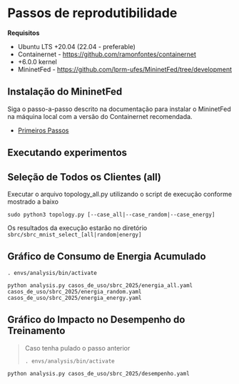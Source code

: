 # Passos de reprodutibilidade

**Requisitos**

- Ubuntu LTS +20.04 (22.04 - preferable)
- Containernet - https://github.com/ramonfontes/containernet
- +6.0.0 kernel
- MininetFed - https://github.com/lprm-ufes/MininetFed/tree/development

## Instalação do MininetFed

Siga o passo-a-passo descrito na documentação para instalar o MininetFed na máquina local com a versão do Containernet recomendada.

<!-- > Atenção: Vá até antes da seção "Executar o MininetFED com um exemplo". A versão atual do MininetFed **não** é retrocompatível com o sistema de .yaml e os exemplos antigos ainda não foram atualizados. -->

<!-- > Note: Para fazer o git clone do reposeitório, use o comando a seguir ao invez do sugerido na documentação
>
> ```shell
> git clone -b development https://github.com/lprm-ufes/MininetFed.git
> ``` -->

- [Primeiros Passos](docs/pt-br/Primeiros-Passos.md)

## Executando experimentos

## Seleção de Todos os Clientes (all)

Executar o arquivo topology_all.py utilizando o script de execução conforme mostrado a baixo

```shell
sudo python3 topology.py [--case_all|--case_random|--case_energy]
```

Os resultados da execução estarão no diretório `sbrc/sbrc_mnist_select_[all|random|energy]`

<!-- ## (Alternativa) Executar os 3 de uma só vez

```shell
sudo ./main.sh casos_de_uso/sbrc_2025/topology_all.py casos_de_uso/sbrc_2025/topology_random.py casos_de_uso/sbrc_2025/topology_energy.py
``` -->

## Gráfico de Consumo de Energia Acumulado

```shell
. envs/analysis/bin/activate
```

```shell
python analysis.py casos_de_uso/sbrc_2025/energia_all.yaml casos_de_uso/sbrc_2025/energia_random.yaml casos_de_uso/sbrc_2025/energia_energy.yaml
```

## Gráfico do Impacto no Desempenho do Treinamento

> Caso tenha pulado o passo anterior
>
> ```shell
> . envs/analysis/bin/activate
> ```

```shell
python analysis.py casos_de_uso/sbrc_2025/desempenho.yaml
```

